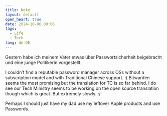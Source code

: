 ```yaml
---
title: Note
layout: default
open_heart: true
date: 2024-10-06 09:06
tags:
  - Life
  - Tech
lang: de-DE
---
```


Gestern habe ich meinem Vater etwas über Passwortsicherheit beigebracht und eine junge Politikerin vorgestellt.

I couldn’t find a reputable password manager across OSs without a subscription model and with Traditional Chinese support. :( Bitwarden seems the most promising but the translation for TC is so far behind. I do see our Tech Ministry seems to be working on the open source translation though which is great. But extremely slowly. :/

Perhaps I should just have my dad use my leftover Apple products and use Passwords.
